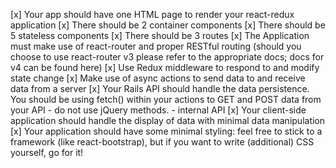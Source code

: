 [x] Your app should have one HTML page to render your react-redux application
[x]  There should be 2 container components
[x] There should be 5 stateless components
[x] There should be 3 routes
[x] The Application must make use of react-router and proper RESTful routing (should you choose to use react-router v3 please refer to the appropriate docs; docs for v4 can be found here)
[x] Use Redux middleware to respond to and modify state change
[x] Make use of async actions to send data to and receive data from a server
[x] Your Rails API should handle the data persistence. You should be using fetch() within your actions to GET and POST data from your API - do not use jQuery methods. - internal API
[x] Your client-side application should handle the display of data with minimal data manipulation
[x] Your application should have some minimal styling: feel free to stick to a framework (like react-bootstrap), but if you want to write (additional) CSS yourself, go for it!

